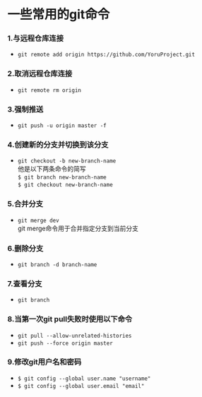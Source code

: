 # 一些常用的git命令
### 1.与远程仓库连接
* `git remote add origin https://github.com/YoruProject.git` 

### 2.取消远程仓库连接
* `git remote rm origin` 

### 3.强制推送
* `git push -u origin master -f`

### 4.创建新的分支并切换到该分支
* `git checkout -b new-branch-name`  
他是以下两条命令的简写  
`$ git branch new-branch-name`  
`$ git checkout new-branch-name`  

### 5.合并分支
* `git merge dev`  
git merge命令用于合并指定分支到当前分支   

### 6.删除分支
* `git branch -d branch-name`

### 7.查看分支
* `git branch`

### 8.当第一次git pull失败时使用以下命令
* `git pull --allow-unrelated-histories`
* `git push --force origin master`

### 9.修改git用户名和密码
* `$ git config --global user.name "username"`
* `$ git config --global user.email "email"`
